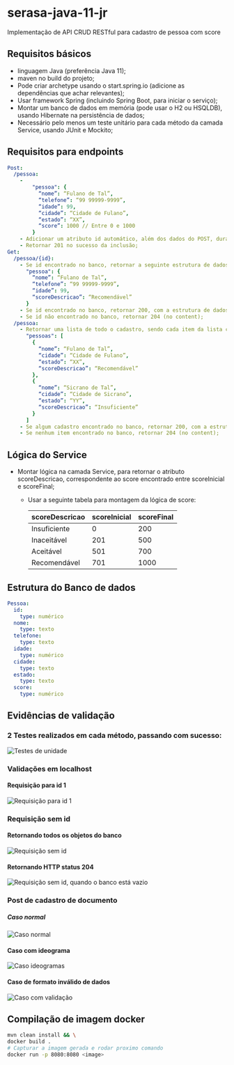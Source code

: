 # serasa-java-11-jr
Implementação de API CRUD RESTful para cadastro de pessoa com score

## Requisitos básicos

* linguagem Java (preferência Java 11);
* maven no build do projeto;
* Pode criar archetype usando o start.spring.io (adicione as dependências que achar relevantes);
* Usar framework Spring (incluindo Spring Boot, para iniciar o serviço);
* Montar um banco de dados em memória (pode usar o H2 ou HSQLDB), usando Hibernate na persistência de dados;
* Necessário pelo menos um teste unitário para cada método da camada Service, usando JUnit e Mockito; 

## Requisitos para endpoints

```yaml
Post:
  /pessoa:
    -
        "pessoa": {
          “nome”: “Fulano de Tal”,
          “telefone”: “99 99999-9999”,
          “idade”: 99,
          “cidade”: “Cidade de Fulano”,
          “estado”: “XX”,
          “score”: 1000	// Entre 0 e 1000
        }
    - Adicionar um atributo id automático, além dos dados do POST, durante inclusão dos dados no banco
    - Retornar 201 no sucesso da inclusão;
Get:
  /pessoa/{id}:
    - Se id encontrado no banco, retornar a seguinte estrutura de dados
      "pessoa": {
        “nome”: “Fulano de Tal”,
        “telefone”: “99 99999-9999”,
        “idade”: 99,
        “scoreDescricao”: “Recomendável”
      }
    - Se id encontrado no banco, retornar 200, com a estrutura de dados;
    - Se id não encontrado no banco, retornar 204 (no content);
  /pessoa:
    - Retornar uma lista de todo o cadastro, sendo cada item da lista com a seguinte estrutura de dados
      "pessoas": [
        {
          “nome”: “Fulano de Tal”,
          “cidade”: “Cidade de Fulano”,
          “estado”: “XX”,
          “scoreDescricao”: “Recomendável”
        },
        {
          “nome”: “Sicrano de Tal”,
          “cidade”: “Cidade de Sicrano”,
          “estado”: “YY”,
          “scoreDescricao”: “Insuficiente”
        }
      ]
    - Se algum cadastro encontrado no banco, retornar 200, com a estrutura JSON;
    - Se nenhum item encontrado no banco, retornar 204 (no content);
```

## Lógica do Service

* Montar lógica na camada Service, para retornar o atributo scoreDescricao, correspondente ao score encontrado entre scoreInicial e scoreFinal;

  * Usar a seguinte tabela para montagem da lógica de score:

      | scoreDescricao | scoreInicial | scoreFinal |
      |----------------|--------------|------------|
      | Insuficiente   | 0            | 200        |
      | Inaceitável    | 201          | 500        |
      | Aceitável      | 501          | 700        |
      | Recomendável   | 701          | 1000       | 

## Estrutura do Banco de dados

```yaml
Pessoa:
  id:
    type: numérico
  nome:
    type: texto
  telefone:
    type: texto
  idade:
    type: numérico
  cidade:
    type: texto
  estado:
    type: texto
  score:
    type: numérico 
```

## Evidências de validação

### 2 Testes realizados em cada método, passando com sucesso:

![Testes de unidade](./imgs/2022-01-16_18-27-13.png)

### Validações em localhost

#### Requisição para id 1 

![Requisição para id 1](./imgs/2022-01-16_18-30-48.png)

### Requisição sem id

#### Retornando todos os objetos do banco

![Requisição sem id](./imgs/2022-01-16_18-32-10.png)

#### Retornando HTTP status 204
![Requisição sem id, quando o banco está vazio ](./imgs/2022-01-16_18-34-28.png)

### Post de cadastro de documento

##### Caso normal

![Caso normal](./imgs/2022-01-16_18-37-26.png)

#### Caso com ideograma
![Caso ideogramas](./imgs/2022-01-16_18-40-14.png)

#### Caso de formato inválido de dados
![Caso com validação](./imgs/2022-01-16_18-52-46.png)

## Compilação de imagem docker

```sh
mvn clean install && \
docker build .
# Capturar a imagem gerada e rodar proximo comando
docker run -p 8080:8080 <image>
```